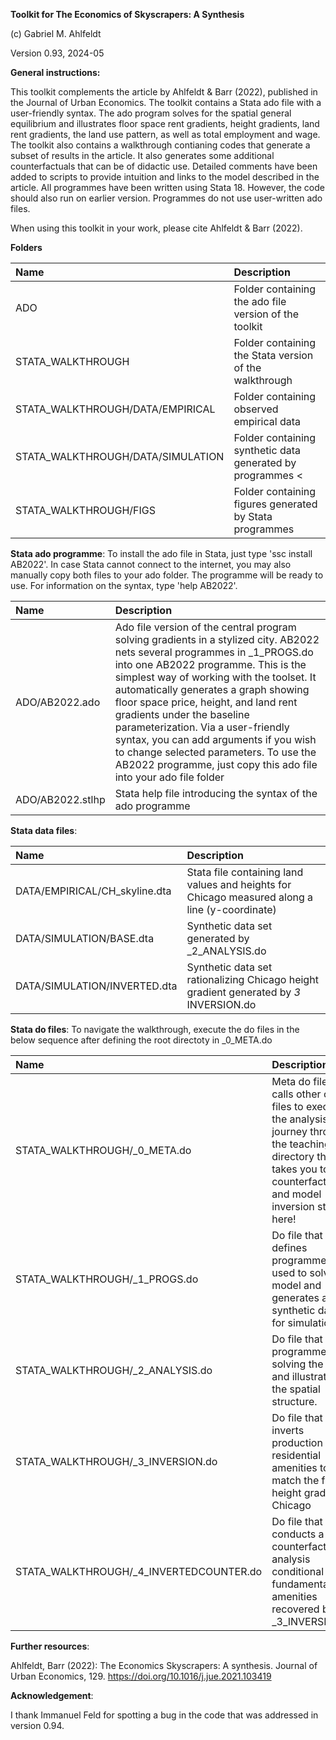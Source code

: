 **Toolkit for The Economics of Skyscrapers: A Synthesis**

(c) Gabriel M. Ahlfeldt

Version 0.93, 2024-05

**General instructions:**

This toolkit complements the article by Ahlfeldt & Barr (2022), published in the Journal of Urban Economics. The toolkit contains a Stata ado file with a user-friendly syntax. The ado program solves for the spatial general equilibrium and illustrates floor space rent gradients, height gradients, land rent gradients, the land use pattern, as well as total employment and wage. The toolkit also contains a walkthrough contianing codes that generate a subset of results in the article. It also generates some additional counterfactuals that can be of didactic use. Detailed comments have been added to scripts to provide intuition and links to the model described in the article. All programmes have been written using Stata 18. However, the code should also run on earlier version. Programmes do not use user-written ado files. 

When using this toolkit in your work, please cite Ahlfeldt & Barr (2022).

**Folders**

Name | Description |
|:---------------------------------------------|:-------------------------------------------------------------------------|
| ADO | Folder containing the ado file version of the toolkit |
| STATA_WALKTHROUGH | Folder containing the Stata version of the walkthrough |
| STATA_WALKTHROUGH/DATA/EMPIRICAL | Folder containing observed empirical data |
| STATA_WALKTHROUGH/DATA/SIMULATION | Folder containing synthetic data generated by programmes        <
| STATA_WALKTHROUGH/FIGS	   | Folder containing figures generated by Stata programmes| 

**Stata ado programme**: To install the ado file in Stata, just type 'ssc install AB2022'. In case Stata cannot connect to the internet, you may also manually copy both files to your ado folder. The programme will be ready to use. For information on the syntax, type 'help AB2022'.

Name  | Description |
|:---------------------------------------------|:-------------------------------------------------------------------------|
| ADO/AB2022.ado | Ado file version of the central program solving gradients in a stylized city. AB2022 nets several programmes in _1_PROGS.do into one AB2022 programme. This is the simplest way of working with the toolset. It automatically generates a graph showing floor space price, height, and land rent gradients under the baseline parameterization. Via a user-friendly syntax, you can add arguments if you wish to change selected parameters. To use the AB2022 programme, just copy this ado file into your ado file folder |
| ADO/AB2022.stlhp | Stata help file introducing the syntax of the ado programme  |

**Stata data files**:

| Name | Description |
|:---------------------------------------------|:-------------------------------------------------------------------------|
| DATA/EMPIRICAL/CH_skyline.dta | Stata file containing land values and heights for Chicago measured along a line (y-coordinate) |
| DATA/SIMULATION/BASE.dta | Synthetic data set generated by _2_ANALYSIS.do |
| DATA/SIMULATION/INVERTED.dta	| Synthetic data set rationalizing Chicago height gradient generated by _3_ INVERSION.do |

**Stata do files**: To navigate the walkthrough, execute the do files in the below sequence after defining the root directoty in _0_META.do

Name  | Description |
|:---------------------------------------------|:-------------------------------------------------------------------------|
|STATA_WALKTHROUGH/_0_META.do	| Meta do file that calls other code files to execute the analysis. Your journey through the teaching directory that takes you to counterfactuals and model inversion starts here!|
|STATA_WALKTHROUGH/_1_PROGS.do	| Do file that defines programmes used to solve the model and generates a synthetic data set for simulation.|
|STATA_WALKTHROUGH/_2_ANALYSIS.do| Do file that calls programmes solving the model and illustrating the spatial structure.|
|STATA_WALKTHROUGH/_3_INVERSION.do |Do file that inverts production and residential amenities to match the fuzzy height gradient of Chicago |
|STATA_WALKTHROUGH/_4_INVERTEDCOUNTER.do | Do file that conducts a counterfactual analysis conditional on fundamental amenities recovered by _3_INVERSION.do |

**Further resources**: 

Ahlfeldt, Barr (2022): The Economics Skyscrapers: A synthesis. Journal of Urban Economics, 129. https://doi.org/10.1016/j.jue.2021.103419

**Acknowledgement**: 

I thank Immanuel Feld for spotting a bug in the code that was addressed in version 0.94.
